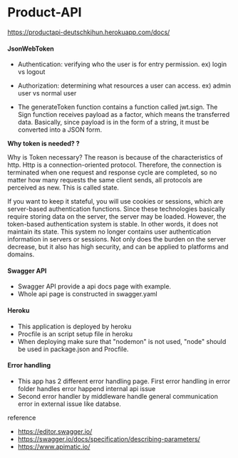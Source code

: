 # Product-API

https://productapi-deutschkihun.herokuapp.com/docs/

#### JsonWebToken 

   * Authentication: verifying who the user is for entry permission. ex) login vs logout
   * Authorization: determining what resources a user can access. ex) admin user vs normal user
   
   * The generateToken function contains a function called jwt.sign. The Sign function receives payload as a factor, 
   which means the transferred data. Basically, since payload is in the form of a string, it must be converted into a JSON form.
   
**Why token is needed? ?**

Why is Token necessary? The reason is because of the characteristics of http. Http is a connection-oriented protocol. Therefore, the connection is terminated when one request and response cycle are completed, so no matter how many requests the same client sends, all protocols are perceived as new. This is called state. 

If you want to keep it stateful, you will use cookies or sessions, which are server-based authentication functions. Since these technologies basically require storing data on the server, the server may be loaded. However, the token-based authentication system is stable. In other words, it does not maintain its state. This system no longer contains user authentication information in servers or sessions. Not only does the burden on the server decrease, but it also has high security, and can be applied to platforms and domains.

#### Swagger API 

   * Swagger API provide a api docs page with example. 
   * Whole api page is constructed in swagger.yaml 
 
#### Heroku 

   * This application is deployed by heroku 
   * Procfile is an script setup file in heroku 
   * When deploying make sure that "nodemon" is not used, "node" should be used in package.json and Procfile. 


#### Error handling 

   * This app has 2 different error handling page. First error handling in error folder handles error happend internal api issue 
   * Second error handler by middleware handle general communication error in external issue like databse. 


reference
* https://editor.swagger.io/
* https://swagger.io/docs/specification/describing-parameters/
* https://www.apimatic.io/
